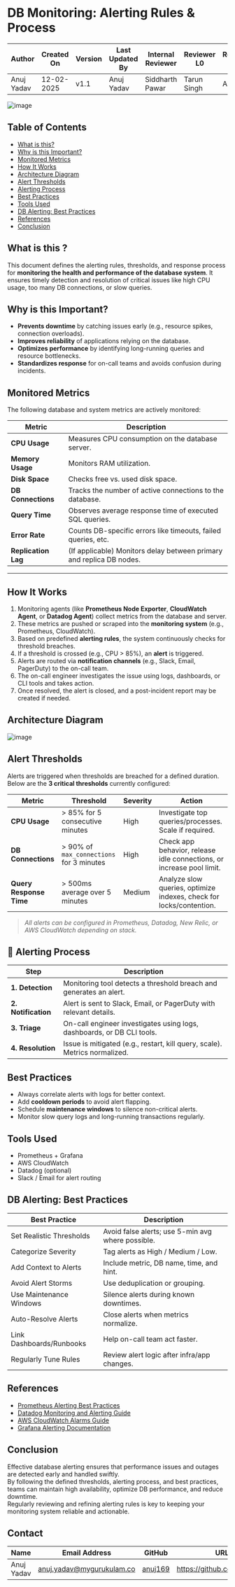 #  DB Monitoring: Alerting Rules & Process


| **Author**    | **Created On** | **Version** | **Last Updated By** | **Internal Reviewer** | **Reviewer L0** | **Reviewer L1** | **Reviewer L2**     |
|---------------|----------------|-------------|----------------------|------------------------|------------------|------------------|----------------------|
| Anuj Yadav    | 12-02-2025     | v1.1        | Anuj Yadav           | Siddharth Pawar        | Tarun Singh      | Abhishek         | Abhishek Dubey       |

![image](https://github.com/user-attachments/assets/5166ecef-2479-4c66-8d7e-d39a52625184)


##  Table of Contents

- [What is this?](#-what-is-this)
- [Why is this Important?](#-why-is-this-important)
- [Monitored Metrics](#-monitored-metrics)
- [How It Works](#-how-it-works)
- [Architecture Diagram](#-architecture-diagram)
- [Alert Thresholds](#-alert-thresholds)
- [Alerting Process](#-alerting-process)
- [Best Practices](#-best-practices)
- [Tools Used](#-tools-used)
- [DB Alerting: Best Practices](#-db-alerting-best-practices)
- [References](#-references)
- [Conclusion](#-conclusion)


##  What is this ?

This document defines the alerting rules, thresholds, and response process for **monitoring the health and performance of the database system**. It ensures timely detection and resolution of critical issues like high CPU usage, too many DB connections, or slow queries.


##  Why is this Important?

-  **Prevents downtime** by catching issues early (e.g., resource spikes, connection overloads).
-  **Improves reliability** of applications relying on the database.
-  **Optimizes performance** by identifying long-running queries and resource bottlenecks.
-  **Standardizes response** for on-call teams and avoids confusion during incidents.


##  Monitored Metrics

The following database and system metrics are actively monitored:

| Metric              | Description                                                                 |
|---------------------|-----------------------------------------------------------------------------|
| **CPU Usage**        | Measures CPU consumption on the database server.                           |
| **Memory Usage**     | Monitors RAM utilization.                                                  |
| **Disk Space**       | Checks free vs. used disk space.                                           |
| **DB Connections**   | Tracks the number of active connections to the database.                   |
| **Query Time**       | Observes average response time of executed SQL queries.                    |
| **Error Rate**       | Counts DB-specific errors like timeouts, failed queries, etc.              |
| **Replication Lag**  | (If applicable) Monitors delay between primary and replica DB nodes.       |

---
##  How It Works

1. Monitoring agents (like **Prometheus Node Exporter**, **CloudWatch Agent**, or **Datadog Agent**) collect metrics from the database and server.
2. These metrics are pushed or scraped into the **monitoring system** (e.g., Prometheus, CloudWatch).
3. Based on predefined **alerting rules**, the system continuously checks for threshold breaches.
4. If a threshold is crossed (e.g., CPU > 85%), an **alert** is triggered.
5. Alerts are routed via **notification channels** (e.g., Slack, Email, PagerDuty) to the on-call team.
6. The on-call engineer investigates the issue using logs, dashboards, or CLI tools and takes action.
7. Once resolved, the alert is closed, and a post-incident report may be created if needed.


##  Architecture Diagram


![image](https://github.com/user-attachments/assets/1dd8e677-f2a6-47e1-928b-88a56ad97fcd)


##  Alert Thresholds

Alerts are triggered when thresholds are breached for a defined duration. Below are the **3 critical thresholds** currently configured:


| Metric               | Threshold                               | Severity | Action                                                                 |
|----------------------|------------------------------------------|----------|------------------------------------------------------------------------|
| **CPU Usage**         | > 85% for 5 consecutive minutes          | High     | Investigate top queries/processes. Scale if required.                 |
| **DB Connections**    | > 90% of `max_connections` for 3 minutes | High     | Check app behavior, release idle connections, or increase pool limit. |
| **Query Response Time** | > 500ms average over 5 minutes           | Medium   | Analyze slow queries, optimize indexes, check for locks/contention.   |


>  *All alerts can be configured in Prometheus, Datadog, New Relic, or AWS CloudWatch depending on stack.*

## 🔁 Alerting Process

| Step        | Description                                                                 |
|-------------|-----------------------------------------------------------------------------|
| **1. Detection**   | Monitoring tool detects a threshold breach and generates an alert.        |
| **2. Notification**| Alert is sent to Slack, Email, or PagerDuty with relevant details.       |
| **3. Triage**      | On-call engineer investigates using logs, dashboards, or DB CLI tools.   |
| **4. Resolution**  | Issue is mitigated (e.g., restart, kill query, scale). Metrics normalized. |


##  Best Practices

- Always correlate alerts with logs for better context.
- Add **cooldown periods** to avoid alert flapping.
- Schedule **maintenance windows** to silence non-critical alerts.
- Monitor slow query logs and long-running transactions regularly.

##  Tools Used

- Prometheus + Grafana
- AWS CloudWatch
- Datadog (optional)
- Slack / Email for alert routing

##  DB Alerting: Best Practices

| Best Practice                | Description                                                                 |
|-----------------------------|-----------------------------------------------------------------------------|
| Set Realistic Thresholds    | Avoid false alerts; use 5-min avg where possible.                          |
| Categorize Severity         | Tag alerts as High / Medium / Low.                                         |
| Add Context to Alerts       | Include metric, DB name, time, and hint.                                   |
| Avoid Alert Storms          | Use deduplication or grouping.                                             |
| Use Maintenance Windows     | Silence alerts during known downtimes.                                     |
| Auto-Resolve Alerts         | Close alerts when metrics normalize.                                       |
| Link Dashboards/Runbooks    | Help on-call team act faster.                                              |
| Regularly Tune Rules        | Review alert logic after infra/app changes.                                |

##  References

- [Prometheus Alerting Best Practices](https://prometheus.io/docs/practices/alerting/)
- [Datadog Monitoring and Alerting Guide](https://www.datadoghq.com/blog/monitoring-101-alerting/)
- [AWS CloudWatch Alarms Guide](https://docs.aws.amazon.com/AmazonCloudWatch/latest/monitoring/AlarmThatSendsEmail.html)
- [Grafana Alerting Documentation](https://grafana.com/docs/grafana/latest/alerting/)

##  Conclusion

Effective database alerting ensures that performance issues and outages are detected early and handled swiftly.  
By following the defined thresholds, alerting process, and best practices, teams can maintain high availability, optimize DB performance, and reduce downtime.  
Regularly reviewing and refining alerting rules is key to keeping your monitoring system reliable and actionable.

 ## Contact
| Name | Email Address | GitHub | URL |
|------|--------------|--------|-----|
| Anuj Yadav | anuj.yadav@mygurukulam.co | [anuj169](https://github.com/anuj169) | https://github.com/anuj169 |

